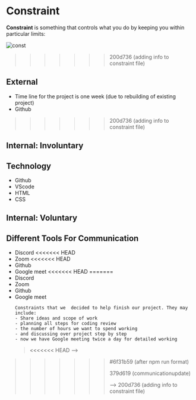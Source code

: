 # Constraint

**Constraint** is something that controls what you do by keeping you within
particular limits:

![const](/All-About-Trees-Group-3/assets/triple.png)

> > > > > > > 200d736 (adding info to constraint file)

## External

- Time line for the project is one week (due to rebuilding of existing project)
- Github

<!--
  External constraints coming from the outside are thrust upon a company.  Our team has no (or little) control over the constraint.  We must build their product and systems around that constraint.  They must learn to live with it.
  - project deadlines
  - Design and idea of this product
  - technologies (sometimes a client will tell you what to use)
-->

> > > > > > > 200d736 (adding info to constraint file)

## Internal: Involuntary

## Technology

- Github
- VScode
- HTML
- CSS

## Internal: Voluntary

<!--
  Internal constraints - these are factors within the control of the business that are restricting it achieving its objectives. They may include:
  - each of your individual skill levels
  - amount of time available to work on the project
-->

## Different Tools For Communication

- Discord <<<<<<< HEAD
- Zoom <<<<<<< HEAD
- Github
- Google meet <<<<<<< HEAD =======
- Discord
- Zoom
- Github
- Google meet
  >
      Constraints that we  decided to help finish our project. They may include:
      - Share ideas and scope of work
      - planning all steps for coding review
      - the number of hours we want to spend working
      - and discussing over project step by step
      - now we have Google meeting twice a day for detailed working
  > <<<<<<< HEAD -->

> > > > > > > #6f31b59 (after npm run format)
> > > > > > >
> > > > > > > 379d619 (communicationupdate)
> > > > > > >
> > > > > > > --> 200d736 (adding info to constraint file)
